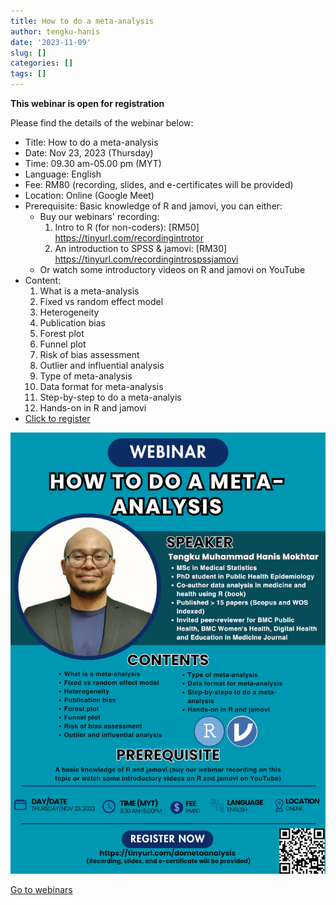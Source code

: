 ```yaml
---
title: How to do a meta-analysis
author: tengku-hanis
date: '2023-11-09'
slug: []
categories: []
tags: []
---
```


**This webinar is open for registration**

Please find the details of the webinar below:

- Title: How to do a meta-analysis
- Date: Nov 23, 2023 (Thursday)
- Time: 09.30 am-05.00 pm (MYT)
- Language: English
- Fee: RM80 (recording, slides, and e-certificates will be provided)
- Location: Online (Google Meet)
- Prerequisite: Basic knowledge of R and jamovi, you can either:
    - Buy our webinars' recording:
        1. Intro to R (for non-coders): [RM50] https://tinyurl.com/recordingintrotor
        2. An introduction to SPSS & jamovi: [RM30] https://tinyurl.com/recordingintrospssjamovi
    - Or watch some introductory videos on R and jamovi on YouTube
- Content: 
    1. What is a meta-analysis
    2. Fixed vs random effect model
    3. Heterogeneity
    4. Publication bias
    5. Forest plot
    6. Funnel plot
    7. Risk of bias assessment
    8. Outlier and influential analysis
    9. Type of meta-analysis
    10. Data format for meta-analysis
    11. Step-by-step to do a meta-analyis
    12. Hands-on in R and jamovi
- [Click to register](https://forms.gle/Q3PovN8kP3kgCA4Q9)

![](images/Meta-analysis_webinar_35percent.png)

[Go to webinars](https://jomresearch.netlify.app/webinars/)
